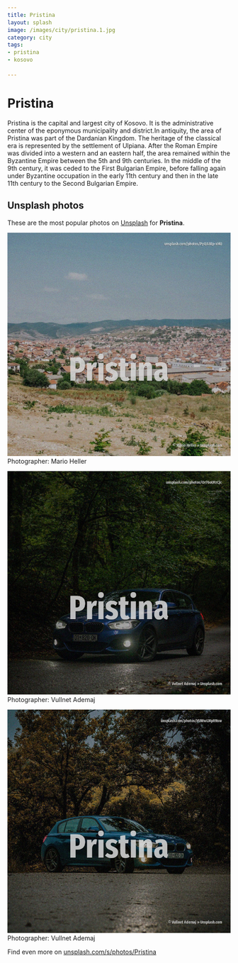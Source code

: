 ```yaml
---
title: Pristina
layout: splash
image: /images/city/pristina.1.jpg
category: city
tags:
- pristina
- kosovo

---
```

# Pristina

Pristina  is the capital and largest city of Kosovo. It is the administrative center of the eponymous municipality and district.In antiquity, the area  of Pristina was part of the Dardanian Kingdom. The heritage of the classical era is represented by the settlement of Ulpiana. After the Roman Empire was divided into a western and an eastern half, the area remained within the  Byzantine Empire between the 5th and 9th centuries. In the middle of the 9th century, it was ceded to the First Bulgarian Empire, before falling again  under Byzantine occupation in the early 11th century and then in the late 11th century to the  Second Bulgarian Empire. 

 
## Unsplash photos
These are the most popular photos on [Unsplash](https://unsplash.com) for **Pristina**.
 
![Pristina](/images/city/pristina.1.jpg)
Photographer:  Mario Heller
 
![Pristina](/images/city/pristina.2.jpg)
Photographer:  Vullnet Ademaj
 
![Pristina](/images/city/pristina.3.jpg)
Photographer:  Vullnet Ademaj
 
Find even more on [unsplash.com/s/photos/Pristina](https://unsplash.com/s/photos/Pristina)
 
